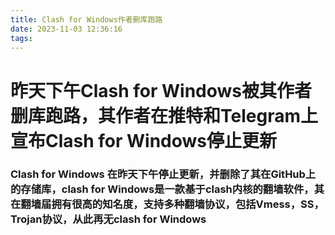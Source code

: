 ```yaml
---
title: Clash for Windows作者删库跑路
date: 2023-11-03 12:36:16
tags:
---
```

# 昨天下午Clash for Windows被其作者删库跑路，其作者在推特和Telegram上宣布Clash for Windows停止更新

### Clash for Windows 在昨天下午停止更新，并删除了其在GitHub上的存储库，clash for Windows是一款基于clash内核的翻墙软件，其在翻墙届拥有很高的知名度，支持多种翻墙协议，包括Vmess，SS，Trojan协议，从此再无clash for Windows